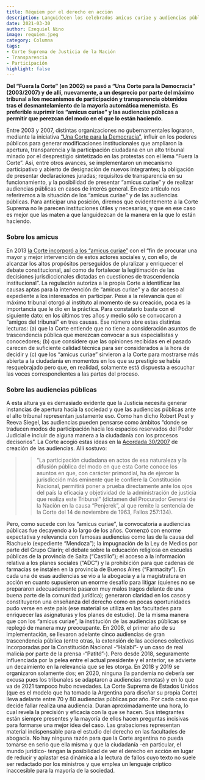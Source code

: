 ```yaml
---
title: Réquiem por el derecho en acción
description: Languidecen los celebrados amicus curiae y audiencias públicas.
date: 2021-03-30
author: Ezequiel Nino
image: requiem.jpeg
category: Columna
tags:
- Corte Suprema de Justicia de la Nación
- Transparencia
- Participación
highlight: false
---
```



**Del “Fuera la Corte” (en 2002) se pasó a “Una Corte para la Democracia” (2003/2007) y de allí, nuevamente, a un desprecio por parte del máximo tribunal a los mecanismos de participación y transparencia obtenidos tras el desmantelamiento de la mayoría automática menemista. Es preferible suprimir los “amicus curiae” y las audiencias públicas a permitir que perezcan del modo en el que lo están haciendo.**


Entre 2003 y 2007, distintas organizaciones no gubernamentales lograron, mediante la iniciativa [“Una Corte para la Democracia”](https://todosobrelacorte.files.wordpress.com/2010/05/una_corte_para_la_democracia_ii-doc.pdf), influir en los poderes públicos para generar modificaciones institucionales que ampliaron la apertura, transparencia y la participación ciudadana en un alto tribunal minado por el desprestigio sintetizado en las protestas con el lema “Fuera la Corte”. Así, entre otros avances, se implementaron un mecanismo participativo y abierto de designación de nuevos integrantes; la obligación de presentar declaraciones juradas; requisitos de transparencia en su funcionamiento, y la posibilidad de presentar “amicus curiae” y de realizar audiencias públicas en casos de interés general.
En este artículo nos referiremos a la situación de los “amicus curiae” y de las audiencias públicas. Para anticipar una posición, diremos que evidentemente a la Corte Suprema no le parecen instituciones útiles y necesarias, y que en ese caso es mejor que las maten a que languidezcan de la manera en la que lo están haciendo.

### Sobre los amicus

En 2013 [la Corte incorporó a los “amicus curiae”](https://www.csjn.gov.ar/documentos/descargar/?ID=75478) con el “fin de procurar una mayor y mejor intervención de estos actores sociales y, con ello, de alcanzar los altos propósitos perseguidos de pluralizar y enriquecer el debate constitucional, así como de fortalecer la legitimación de las decisiones jurisdiccionales dictadas en cuestiones de trascendencia institucional”. La regulación autoriza a la propia Corte a identificar las causas aptas para la intervención de “amicus curiae” y a dar acceso al expediente a los interesados en participar.
Pese a la relevancia que el máximo tribunal otorgó al instituto al momento de su creación, poca es la importancia que le dio en la práctica. Para constatarlo basta con el siguiente dato: en los últimos tres años y medio sólo se convocaron a “amigos del tribunal” en tres causas. Ese número abre estas distintas lecturas: (a) que la Corte entiende que no tiene a consideración asuntos de trascendencia pública que merezcan convocar a sus especialistas y conocedores; (b) que considere que las opiniones recibidas en el pasado carecen de suficiente calidad técnica para ser considerados a la hora de decidir y (c) que los “amicus curiae” sirvieron a la Corte para mostrarse más abierta a la ciudadanía en momentos en los que su prestigio se había resquebrajado pero que, en realidad, solamente está dispuesta a escuchar las voces correspondientes a las partes del proceso.

### Sobre las audiencias públicas 

A esta altura ya es demasiado evidente que la Justicia necesita generar instancias de apertura hacia la sociedad y que las audiencias públicas ante el alto tribunal representan justamente eso. Como han dicho Robert Post y Reeva Siegel, las audiencias pueden pensarse como ámbitos “donde se traducen modos de participación hacia los espacios reservados del Poder Judicial e incluir de alguna manera a la ciudadanía con los procesos decisorios”. 
La Corte acogió estas ideas en la [Acordada 30/2007](https://www.cpacf.org.ar/files/acordadas/ac_csjn_3007.pdf) de creación de las audiencias. Allí sostuvo: 

> > “La participación ciudadana en actos de esa naturaleza y la difusión pública del modo en que esta Corte conoce los asuntos en que, con carácter primordial, ha de ejercer la jurisdicción más eminente que le confiere la Constitución Nacional, permitirá poner a prueba directamente ante los ojos del país la eficacia y objetividad de la administración de justicia que realiza este Tribunal” (dictamen del Procurador General de la Nación en la causa “Penjerek”, al que remite la sentencia de la Corte del 14 de noviembre de 1963, Fallos 257:134).

Pero, como sucede con los “amicus curiae”, la convocatoria a audiencias públicas fue decayendo a lo largo de los años. Comenzó con enorme expectativa y relevancia con famosas audiencias como las de la causa del Riachuelo (expediente “Mendoza”); la impugnación de la Ley de Medios por parte del Grupo Clarín; el debate sobre la educación religiosa en escuelas públicas de la provincia de Salta (“Castillo”); el acceso a la información relativa a los planes sociales (“ADC”) y la prohibición para que cadenas de farmacias se instalen en la provincia de Buenos Aires (“Farmacity”). En cada una de esas audiencias se vio a la abogacía y a la magistratura en acción en cuanto supusieron un enorme desafío para litigar (quienes no se prepararon adecuadamente pasaron muy malos tragos delante de una buena parte de la comunidad jurídica); generaron claridad en los casos y constituyeron una enseñanza del derecho como en pocas oportunidades pudo verse en este país (ese material se utiliza en las facultades para enriquecer las asignaturas y los planes de estudio).
De la misma manera que con los “amicus curiae”, la institución de las audiencias públicas se replegó de manera muy preocupante. En 2008, el primer año de su implementación, se llevaron adelante cinco audiencias de gran trascendencia pública (entre otras, la extensión de las acciones colectivas incorporadas por la Constitución Nacional -“Halabi”- y un caso de real malicia por parte de la prensa -“Patitó”-). Pero desde 2018, seguramente influenciada por la pelea entre el actual presidente y el anterior, se advierte un decaimiento en la relevancia que se les otorga. En 2018 y 2019 se organizaron solamente dos; en 2020, ninguna (la pandemia no debería ser excusa pues los tribunales se adaptaron a audiencias remotas) y en lo que va de 2021 tampoco hubo novedades. 
La Corte Suprema de Estados Unidos (que es el modelo que ha tomado la Argentina para diseñar su propia Corte) lleva adelante entre 70 y 80 audiencias públicas por año. Por cada caso que decide fallar realiza una audiencia. Duran aproximadamente una hora, lo cual revela la precisión y eficacia con la que se hacen. Sus integrantes están siempre presentes y la mayoría de ellos hacen preguntas incisivas para formarse una mejor idea del caso. Las grabaciones representan material indispensable para el estudio del derecho en las facultades de abogacía.
No hay ninguna razón para que la Corte argentina no pueda tomarse en serio que ella misma y que la ciudadanía -en particular, el mundo jurídico- tengan la posibilidad de ver el derecho en acción en lugar de reducir y aplastar esa dinámica a la lectura de fallos cuyo texto no suele ser redactado por los ministros y que emplea un lenguaje críptico inaccesible para la mayoría de la sociedad. 

